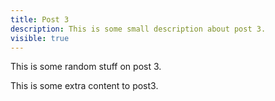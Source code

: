 ```yaml
---
title: Post 3
description: This is some small description about post 3.
visible: true
---
```

This is some random stuff on post 3.

This is some extra content to post3.